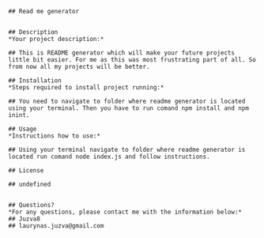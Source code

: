 

    ## Read me generator


    ## Description 
    *Your project description:* 

    ## This is README generator which will make your future projects little bit easier. For me as this was most frustrating part of all. So from now all my projects will be better. 
   
    ## Installation
    *Steps required to install project running:*

    ## You need to navigate to folder where readme generator is located using your terminal. Then you have to run comand npm install and npm inint. 

    ## Usage 
    *Instructions how to use:*

    ## Using your terminal navigate to folder where readme generator is located run comand node index.js and follow instructions.
    
    ## License

    ## undefined


    ## Questions?
    *For any questions, please contact me with the information below:*
    ## Juzva8
    ## laurynas.juzva@gmail.com
    
    